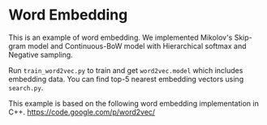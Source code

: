 # Word Embedding

This is an example of word embedding.
We implemented Mikolov's Skip-gram model and Continuous-BoW model with Hierarchical softmax and Negative sampling.

Run `train_word2vec.py` to train and get `word2vec.model` which includes embedding data.
You can find top-5 nearest embedding vectors using `search.py`.

This example is based on the following word embedding implementation in C++.
https://code.google.com/p/word2vec/
